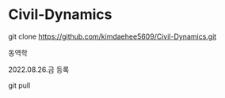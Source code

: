 # Civil-Dynamics

git clone https://github.com/kimdaehee5609/Civil-Dynamics.git

동역학

2022.08.26.금  등록


git pull





